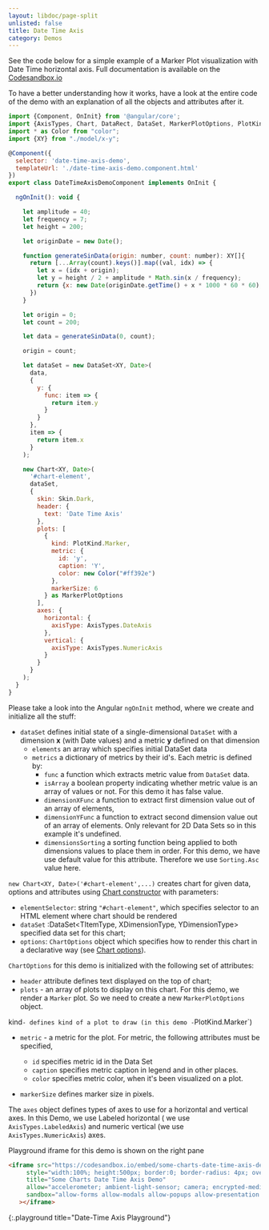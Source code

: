 ```yaml
---
layout: libdoc/page-split
unlisted: false
title: Date Time Axis
category: Demos
---
```


See the code below for a simple example of a Marker Plot visualization with Date Time horizontal axis.
Full documentation is available on the [Codesandbox.io](https://codesandbox.io/s/some-charts-date-time-axis-demo-g70khz?file=/src/app/date-time-axis-demo/date-time-axis-demo.component.ts)

To have a better understanding how it works, have a look at the entire code of the demo with an explanation of all the objects and attributes after it.

```javascript
import {Component, OnInit} from '@angular/core';
import {AxisTypes, Chart, DataRect, DataSet, MarkerPlotOptions, PlotKind, Skin} from "some-charts";
import * as Color from "color";
import {XY} from "./model/x-y";

@Component({
  selector: 'date-time-axis-demo',
  templateUrl: './date-time-axis-demo.component.html'
})
export class DateTimeAxisDemoComponent implements OnInit {

  ngOnInit(): void {

    let amplitude = 40;
    let frequency = 7;
    let height = 200;

    let originDate = new Date();

    function generateSinData(origin: number, count: number): XY[]{
      return [...Array(count).keys()].map((val, idx) => {
        let x = (idx + origin);
        let y = height / 2 + amplitude * Math.sin(x / frequency);
        return {x: new Date(originDate.getTime() + x * 1000 * 60 * 60), y: y}
      })
    }

    let origin = 0;
    let count = 200;

    let data = generateSinData(0, count);

    origin = count;

    let dataSet = new DataSet<XY, Date>(
      data,
      {
        y: {
          func: item => {
            return item.y
          }
        }
      },
      item => {
        return item.x
      }
    );

    new Chart<XY, Date>(
      '#chart-element',
      dataSet,
      {
        skin: Skin.Dark,
        header: {
          text: 'Date Time Axis'
        },
        plots: [
          {
            kind: PlotKind.Marker,
            metric: {
              id: 'y',
              caption: 'Y',
              color: new Color("#ff392e")
            },
            markerSize: 6
          } as MarkerPlotOptions
        ],
        axes: {
          horizontal: {
            axisType: AxisTypes.DateAxis
          },
          vertical: {
            axisType: AxisTypes.NumericAxis
          }
        }
      }
    );
  }
}

```

Please take a look into the Angular `ngOnInit` method, where we create and initialize all the stuff:

- `dataSet` defines initial state of a single-dimensional `DataSet` with a dimension **x** (with Date values) and a metric **y** defined on that dimension
  - `elements` an array which specifies initial DataSet data
  - `metrics` a dictionary of metrics by their id's. Each metric is defined by:
    - `func` a function which extracts metric value from `DataSet` data.
    - `isArray` a boolean property indicating whether metric value is an array of values or not. For this demo it has false value.
    - `dimensionXFunc` a function to extract first dimension value out of an array of elements,
    - `dimensionYFunc` a function to extract second dimension value out of an array of elements. Only relevant for 2D Data Sets so in this example it's undefined.
    - `dimensionsSorting` a sorting function being applied to both dimensions values to place them in order. For this demo, we have use default value for this attribute. Therefore we use `Sorting.Asc` value here.

`new Chart<XY, Date>('#chart-element',...)` creates chart for given data, options and attributes using [Chart constructor](/typedoc/classes/Chart.html) with parameters:
- `elementSelector`: string `"#chart-element"`, which specifies selector to an HTML element where chart should be rendered
- `dataSet` :DataSet<TItemType, XDimensionType, YDimensionType> specified data set for this chart;
- `options`: `ChartOptions` object which specifies how to render this chart in a declarative way (see [Chart options](/typedoc/interfaces/ChartOptions.html)).

`ChartOptions` for this demo is initialized with the following set of attributes:

- `header` attribute defines text displayed on the top of chart;
- `plots` - an array of plots to display on this chart. For this demo, we render a `Marker` plot. So we need to create a new `MarkerPlotOptions` object.

kind` - defines kind of a plot to draw (in this demo - `PlotKind.Marker`)

- `metric` - a metric for the plot. For metric, the following attributes must be specified,
  - `id` specifies metric id in the Data Set
  - `caption` specifies metric caption in legend and in other places.
  - `color` specifies metric color, when it's been visualized on a plot.

- `markerSize` defines marker size in pixels.

The `axes` object defines types of axes to use for a horizontal and vertical axes. In this Demo, we use Labeled horizontal ( we use `AxisTypes.LabeledAxis`) and numeric vertical (we use `AxisTypes.NumericAxis`) axes.

Playground iframe for this demo is shown on the right pane
```html
<iframe src="https://codesandbox.io/embed/some-charts-date-time-axis-demo-g70khz?fontsize=14&hidenavigation=1&theme=light"
     style="width:100%; height:500px; border:0; border-radius: 4px; overflow:hidden;"
     title="Some Charts Date Time Axis Demo"
     allow="accelerometer; ambient-light-sensor; camera; encrypted-media; geolocation; gyroscope; hid; microphone; midi; payment; usb; vr; xr-spatial-tracking"
     sandbox="allow-forms allow-modals allow-popups allow-presentation allow-same-origin allow-scripts"
   ></iframe>
```
{:.playground title="Date-Time Axis Playground"}

